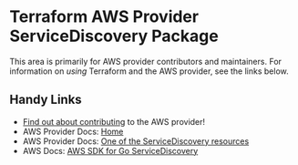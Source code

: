 # Terraform AWS Provider ServiceDiscovery Package
<!-- markdownlint-disable MD026 -->
This area is primarily for AWS provider contributors and maintainers. For information on _using_ Terraform and the AWS provider, see the links below.


## Handy Links
* [Find out about contributing](../../../docs/contributing) to the AWS provider!
* AWS Provider Docs: [Home](https://registry.terraform.io/providers/hashicorp/aws/latest/docs)
* AWS Provider Docs: [One of the ServiceDiscovery resources](https://registry.terraform.io/providers/hashicorp/aws/latest/docs/resources/service_discovery_instance)
* AWS Docs: [AWS SDK for Go ServiceDiscovery](https://docs.aws.amazon.com/sdk-for-go/api/service/servicediscovery/)
